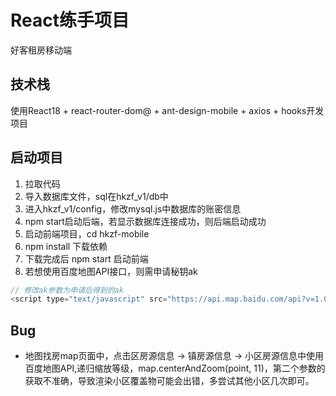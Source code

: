 # React练手项目

好客租房移动端

## 技术栈

使用React18 + react-router-dom@ + ant-design-mobile  + axios + hooks开发项目

## 启动项目

1. 拉取代码
2. 导入数据库文件，sql在hkzf_v1/db中
3. 进入hkzf_v1/config，修改mysql.js中数据库的账密信息
4. npm start启动后端，若显示数据库连接成功，则后端启动成功
5. 启动前端项目，cd hkzf-mobile
6. npm install 下载依赖
7. 下载完成后 npm start 启动前端
8. 若想使用百度地图API接口，则需申请秘钥ak

```js
// 修改ak参数为申请后得到的ak
<script type="text/javascript" src="https://api.map.baidu.com/api?v=1.0&&type=webgl&ak=[your ak]">

```

## Bug

- 地图找房map页面中，点击区房源信息 -> 镇房源信息 -> 小区房源信息中使用百度地图API,递归缩放等级，map.centerAndZoom(point, 11)，第二个参数的获取不准确，导致渲染小区覆盖物可能会出错，多尝试其他小区几次即可。
